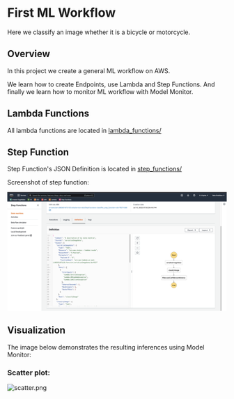 # First ML Workflow

Here we classify an image whether it is a bicycle or motorcycle.

## Overview
In this project we create a general ML workflow on AWS.

We learn how to create Endpoints, use Lambda and Step Functions. And finally we learn how to monitor ML workflow with Model Monitor.

## Lambda Functions
All lambda functions are located in [lambda_functions/](lambda_functions/)

## Step Function
Step Function's JSON Definition is located in [step_functions/](step_function/)

Screenshot of step function: 

![step](images/step.png)

## Visualization
The image below demonstrates the resulting inferences using Model Monitor:

### Scatter plot:
![scatter.png](viz.png)
